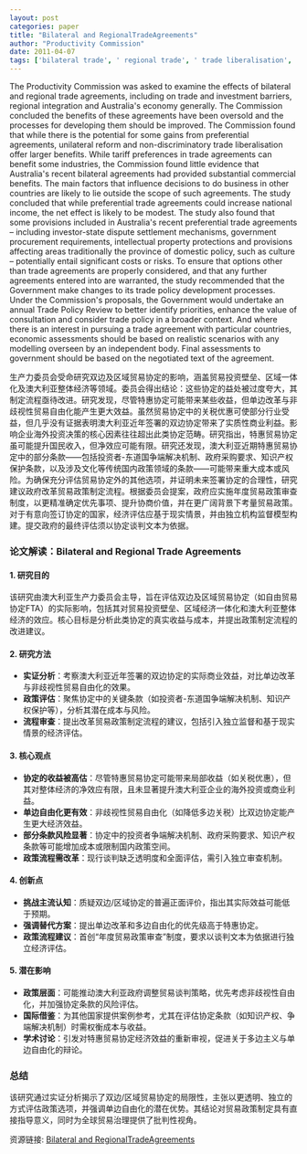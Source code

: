 ```yaml
---
layout: post
categories: paper
title: "Bilateral and RegionalTradeAgreements"
author: "Productivity Commission"
date: 2011-04-07
tags: ['bilateral trade', ' regional trade', ' trade liberalisation', ' investment barriers', ' trade barriers', ' bilateral agreements', ' tariff reductions']
---
```


The Productivity Commission was asked to examine the effects of bilateral and regional trade agreements, including on trade and investment barriers, regional integration and Australia's economy generally. The Commission concluded the benefits of these agreements have been oversold and the processes for developing them should be improved. The Commission found that while there is the potential for some gains from preferential agreements, unilateral reform and non-discriminatory trade liberalisation offer larger benefits. While tariff preferences in trade agreements can benefit some industries, the Commission found little evidence that Australia's recent bilateral agreements had provided substantial commercial benefits. The main factors that influence decisions to do business in other countries are likely to lie outside the scope of such agreements. The study concluded that while preferential trade agreements could increase national income, the net effect is likely to be modest. The study also found that some provisions included in Australia's recent preferential trade agreements – including investor-state dispute settlement mechanisms, government procurement requirements, intellectual property protections and provisions affecting areas traditionally the province of domestic policy, such as culture – potentially entail significant costs or risks. To ensure that options other than trade agreements are properly considered, and that any further agreements entered into are warranted, the study recommended that the Government make changes to its trade policy development processes. Under the Commission's proposals, the Government would undertake an annual Trade Policy Review to better identify priorities, enhance the value of consultation and consider trade policy in a broader context. And where there is an interest in pursuing a trade agreement with particular countries, economic assessments should be based on realistic scenarios with any modelling overseen by an independent body. Final assessments to government should be based on the negotiated text of the agreement.

生产力委员会受命研究双边及区域贸易协定的影响，涵盖贸易投资壁垒、区域一体化及澳大利亚整体经济等领域。委员会得出结论：这些协定的益处被过度夸大，其制定流程亟待改进。研究发现，尽管特惠协定可能带来某些收益，但单边改革与非歧视性贸易自由化能产生更大效益。虽然贸易协定中的关税优惠可使部分行业受益，但几乎没有证据表明澳大利亚近年签署的双边协定带来了实质性商业利益。影响企业海外投资决策的核心因素往往超出此类协定范畴。研究指出，特惠贸易协定虽可能提升国民收入，但净效应可能有限。研究还发现，澳大利亚近期特惠贸易协定中的部分条款——包括投资者-东道国争端解决机制、政府采购要求、知识产权保护条款，以及涉及文化等传统国内政策领域的条款——可能带来重大成本或风险。为确保充分评估贸易协定外的其他选项，并证明未来签署协定的合理性，研究建议政府改革贸易政策制定流程。根据委员会提案，政府应实施年度贸易政策审查制度，以更精准确定优先事项、提升协商价值，并在更广阔背景下考量贸易政策。对于有意向签订协定的国家，经济评估应基于现实情景，并由独立机构监督模型构建。提交政府的最终评估须以协定谈判文本为依据。

### **论文解读：Bilateral and Regional Trade Agreements**  

#### **1. 研究目的**  
该研究由澳大利亚生产力委员会主导，旨在评估双边及区域贸易协定（如自由贸易协定FTA）的实际影响，包括其对贸易投资壁垒、区域经济一体化和澳大利亚整体经济的效应。核心目标是分析此类协定的真实收益与成本，并提出政策制定流程的改进建议。  

#### **2. 研究方法**  
- **实证分析**：考察澳大利亚近年签署的双边协定的实际商业效益，对比单边改革与非歧视性贸易自由化的效果。  
- **政策评估**：聚焦协定中的关键条款（如投资者-东道国争端解决机制、知识产权保护等），分析其潜在成本与风险。  
- **流程审查**：提出改革贸易政策制定流程的建议，包括引入独立监督和基于现实情景的经济评估。  

#### **3. 核心观点**  
- **协定的收益被高估**：尽管特惠贸易协定可能带来局部收益（如关税优惠），但其对整体经济的净效应有限，且未显著提升澳大利亚企业的海外投资或商业利益。  
- **单边自由化更有效**：非歧视性贸易自由化（如降低多边关税）比双边协定能产生更大经济效益。  
- **部分条款风险显著**：协定中的投资者争端解决机制、政府采购要求、知识产权条款等可能增加成本或限制国内政策空间。  
- **政策流程需改革**：现行谈判缺乏透明度和全面评估，需引入独立审查机制。  

#### **4. 创新点**  
- **挑战主流认知**：质疑双边/区域协定的普遍正面评价，指出其实际效益可能低于预期。  
- **强调替代方案**：提出单边改革和多边自由化的优先级高于特惠协定。  
- **政策流程建议**：首创“年度贸易政策审查”制度，要求以谈判文本为依据进行独立经济评估。  

#### **5. 潜在影响**  
- **政策层面**：可能推动澳大利亚政府调整贸易谈判策略，优先考虑非歧视性自由化，并加强协定条款的风险评估。  
- **国际借鉴**：为其他国家提供案例参考，尤其在评估协定条款（如知识产权、争端解决机制）时需权衡成本与收益。  
- **学术讨论**：引发对特惠贸易协定经济效益的重新审视，促进关于多边主义与单边自由化的辩论。  

### **总结**  
该研究通过实证分析揭示了双边/区域贸易协定的局限性，主张以更透明、独立的方式评估政策选项，并强调单边自由化的潜在优势。其结论对贸易政策制定具有直接指导意义，同时为全球贸易治理提供了批判性视角。

资源链接: [Bilateral and RegionalTradeAgreements](https://papers.ssrn.com/sol3/papers.cfm?abstract_id=1802881)
